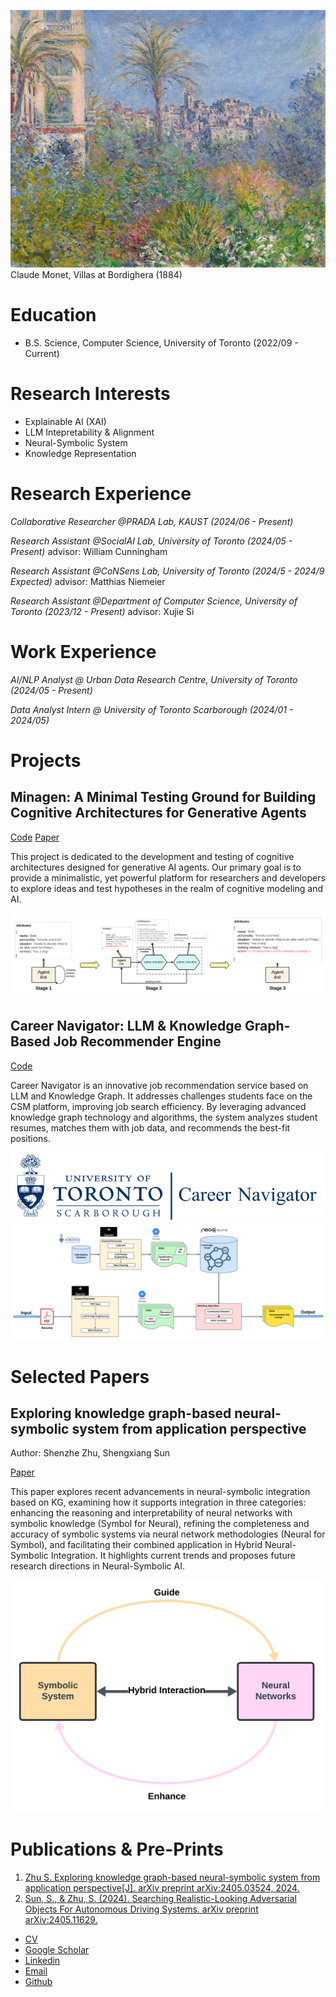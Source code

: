 ![monet](asset/img/unnamed-6.png)
Claude Monet, Villas at Bordighera (1884)
# Education 
- B.S. Science, Computer Science, University of Toronto (2022/09 - Current)

# Research Interests
- Explainable AI (XAI)
- LLM Intepretability & Alignment
- Neural-Symbolic System
- Knowledge Representation

# Research Experience
*Collaborative Researcher  @PRADA Lab, KAUST (2024/06 - Present)* 

*Research Assistant @SocialAI Lab, University of Toronto (2024/05 - Present)* 
advisor: William Cunningham

*Research Assistant  @CoNSens Lab, University of Toronto (2024/5 - 2024/9 Expected)* 
advisor: Matthias Niemeier

*Research Assistant  @Department of Computer Science, University of Toronto (2023/12 - Present)* 
advisor: Xujie Si

# Work Experience
*AI/NLP Analyst @ Urban Data Research Centre, University of Toronto (2024/05 - Present)*

*Data Analyst Intern @ University of Toronto Scarborough (2024/01 - 2024/05)*

# Projects
## Minagen: A Minimal Testing Ground for Building Cognitive Architectures for Generative Agents
[Code]()
[Paper]()

This project is dedicated to the development and testing of cognitive architectures designed for generative AI agents. Our primary goal is to provide a minimalistic, yet powerful platform for researchers and developers to explore ideas and test hypotheses in the realm of cognitive modeling and AI.

![cog](/asset/img/Cognitive-1.png)

## Career Navigator: LLM & Knowledge Graph-Based Job Recommender Engine

[Code](https://github.com/ShenzheZhu/Career_Navigator_UTSC_AScoop)

Career Navigator is an innovative job recommendation service based on LLM and Knowledge Graph. It addresses challenges students face on the CSM platform, improving job search efficiency. By leveraging advanced knowledge graph technology and algorithms, the system analyzes student resumes, matches them with job data, and recommends the best-fit positions.

![career](/asset/img/logo.png)
![kg](/asset/img/architechture_overview.png)

# Selected Papers
## Exploring knowledge graph-based neural-symbolic system from application perspective
Author: Shenzhe Zhu, Shengxiang Sun

[Paper](https://arxiv.org/pdf/2405.03524)

This paper explores recent advancements in neural-symbolic integration based on KG, examining how it supports integration in three categories: enhancing the reasoning and interpretability of neural networks with symbolic knowledge (Symbol for Neural), refining the completeness and accuracy of symbolic systems via neural network methodologies (Neural for Symbol), and facilitating their combined application in Hybrid Neural-Symbolic Integration. It highlights current trends and proposes future research directions in Neural-Symbolic AI.

![NS](/asset/img/NS.png)


# Publications & Pre-Prints
1. [Zhu S. Exploring knowledge graph-based neural-symbolic system from application perspective[J]. arXiv preprint arXiv:2405.03524, 2024.](https://arxiv.org/pdf/2405.03524)
2. [Sun, S., & Zhu, S. (2024). Searching Realistic-Looking Adversarial Objects For Autonomous Driving Systems. arXiv preprint arXiv:2405.11629.](https://arxiv.org/pdf/2405.11629)

   
- [CV](/asset/files/Work_CV.pdf)
- [Google Scholar](https://scholar.google.com/citations?user=WBZCniUAAAAJ&hl=zh-CN)
- [Linkedin](https://www.linkedin.com/in/shenzhezhu0531/)
- [Email](mailto:cho.zhu@mail.utoronto.ca)
- [Github](https://github.com/ShenzheZhu)

